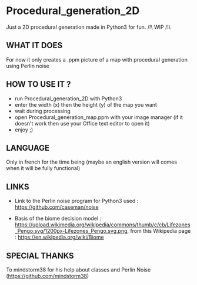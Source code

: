 # Procedural_generation_2D
Just a 2D procedural generation made in Python3 for fun. /!\ WIP  /!\


WHAT IT DOES
----------
For now it only creates a .ppm picture of a map with procedural generation using Perlin noise


HOW TO USE IT ?
----------

- run Procedural_generation_2D with Python3
- enter the width (x) then the height (y) of the map you want
- wait during processing
- open Procedural_generation_map.ppm with your image manager (if it doesn't work then use your Office text editor to open it)
- enjoy ;)


LANGUAGE
----------
Only in french for the time being (maybe an english version will comes when it will be fully functional)


LINKS
----------
- Link to the Perlin noise program for Python3 used :
https://github.com/caseman/noise

- Basis of the biome decision model :
https://upload.wikimedia.org/wikipedia/commons/thumb/c/cb/Lifezones_Pengo.svg/1200px-Lifezones_Pengo.svg.png,
from this Wikipedia page :
https://en.wikipedia.org/wiki/Biome


SPECIAL THANKS
----------
To mindstorm38 for his help about classes and Perlin Noise (https://github.com/mindstorm38)
